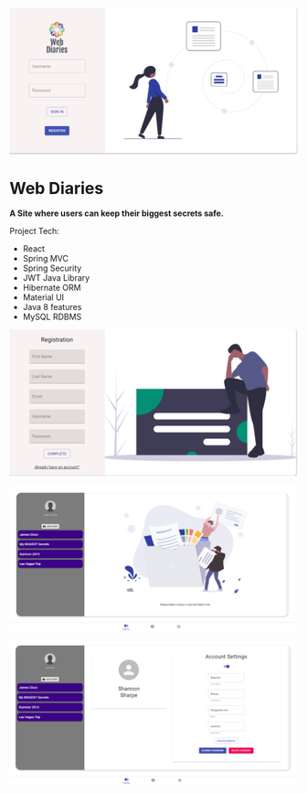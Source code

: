 ![Diary Login](https://github.com/Tobi-Adegbuji/diary-app/blob/master/about/login.PNG)
# Web Diaries

**A Site where users can keep their biggest secrets safe.**

 Project Tech: 
- React 
- Spring MVC
- Spring Security
- JWT Java Library
- Hibernate ORM
- Material UI 
- Java 8 features
- MySQL RDBMS

![Diary Register](https://github.com/Tobi-Adegbuji/diary-app/blob/master/about/register.PNG)

![Diary App](https://github.com/Tobi-Adegbuji/diary-app/blob/master/about/app.PNG)

![Account Settings](https://github.com/Tobi-Adegbuji/diary-app/blob/master/about/account_settings.PNG)



